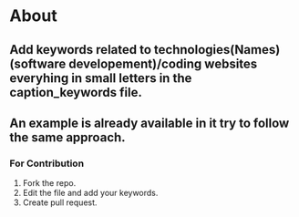 # About
## Add keywords related to technologies(Names) (software developement)/coding websites everyhing in small letters in the caption_keywords file.
## An example is already available in it try to follow the same approach.
### For Contribution
1. Fork the repo.
2. Edit the file and add your keywords.
3. Create pull request.
